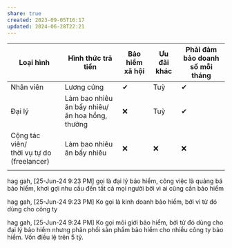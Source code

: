 ```yaml
---
share: true
created: 2023-09-05T16:17
updated: 2024-06-28T22:21
---
```

| Loại hình                                    | Hình thức trả tiền                             | Bảo hiểm xã hội | Ưu đãi khác | Phải đảm bảo doanh số mỗi tháng |
| -------------------------------------------- | ---------------------------------------------- | --------------- | ----------- | ------------------------------- |
| Nhân viên                                    | Lương cứng                                     | ✔               | Tuỳ         | ✔                               |
| Đại lý                                       | Làm bao nhiêu ăn bấy nhiêu/ăn hoa hồng, thưởng | ❌               | Tuỳ         | ✔                               |
| Cộng tác viên/<br>thời vụ tự do (freelancer) | Làm bao nhiêu ăn bấy nhiêu                     | ❌               | ❌           | ❌                               |
|                                              |                                                |                 |             |                                 |


hag gah, [25-Jun-24 9:23 PM]
gọi là đại lý bảo hiểm, công việc là quảng bá bảo hiểm, khơi gợi nhu cầu đến tất cả mọi người bởi vì ai cũng cần bảo hiểm

hag gah, [25-Jun-24 9:23 PM]
Ko gọi là kinh doanh bảo hiểm, bởi vì từ đó dùng cho công ty

hag gah, [25-Jun-24 9:24 PM]
Ko gọi môi giới bảo hiểm, bởi từ đó dùng cho đại lý bảo hiểm nhưng phân phối sản phẩm bảo hiểm cho nhiều công ty bảo hiểm. Vốn điều lệ trên 5 tỷ.